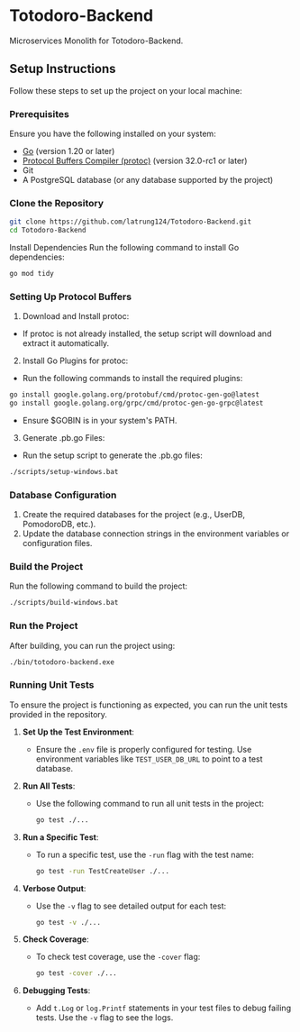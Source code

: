# Totodoro-Backend

Microservices Monolith for Totodoro-Backend.

## Setup Instructions

Follow these steps to set up the project on your local machine:

### Prerequisites

Ensure you have the following installed on your system:
- [Go](https://go.dev/dl/) (version 1.20 or later)
- [Protocol Buffers Compiler (protoc)](https://github.com/protocolbuffers/protobuf/releases) (version 32.0-rc1 or later)
- Git
- A PostgreSQL database (or any database supported by the project)

### Clone the Repository

```bash
git clone https://github.com/latrung124/Totodoro-Backend.git
cd Totodoro-Backend
```

Install Dependencies
Run the following command to install Go dependencies:

```bash
go mod tidy
```

### Setting Up Protocol Buffers
1. Download and Install protoc:
- If protoc is not already installed, the setup script will download and extract it automatically.

2. Install Go Plugins for protoc:
- Run the following commands to install the required plugins:
```bash
go install google.golang.org/protobuf/cmd/protoc-gen-go@latest
go install google.golang.org/grpc/cmd/protoc-gen-go-grpc@latest
```
- Ensure $GOBIN is in your system's PATH.

3. Generate .pb.go Files:

- Run the setup script to generate the .pb.go files:
```bash
./scripts/setup-windows.bat
```

### Database Configuration
1. Create the required databases for the project (e.g., UserDB, PomodoroDB, etc.).
2. Update the database connection strings in the environment variables or configuration files.

### Build the Project
Run the following command to build the project:
```bash
./scripts/build-windows.bat
```

### Run the Project
After building, you can run the project using:

```bash
./bin/totodoro-backend.exe
```

### Running Unit Tests

To ensure the project is functioning as expected, you can run the unit tests provided in the repository.

1. **Set Up the Test Environment**:
   - Ensure the `.env` file is properly configured for testing. Use environment variables like `TEST_USER_DB_URL` to point to a test database.

2. **Run All Tests**:
   - Use the following command to run all unit tests in the project:
     ```bash
     go test ./...
     ```

3. **Run a Specific Test**:
   - To run a specific test, use the `-run` flag with the test name:
     ```bash
     go test -run TestCreateUser ./...
     ```

4. **Verbose Output**:
   - Use the `-v` flag to see detailed output for each test:
     ```bash
     go test -v ./...
     ```

5. **Check Coverage**:
   - To check test coverage, use the `-cover` flag:
     ```bash
     go test -cover ./...
     ```

6. **Debugging Tests**:
   - Add `t.Log` or `log.Printf` statements in your test files to debug failing tests. Use the `-v` flag to see the logs.